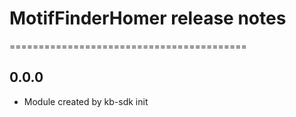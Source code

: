# MotifFinderHomer release notes
=========================================

0.0.0
-----
* Module created by kb-sdk init

